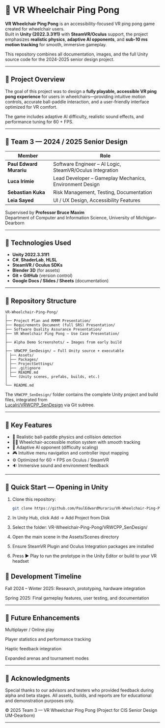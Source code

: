 # 🏓 VR Wheelchair Ping Pong

**VR Wheelchair Ping Pong** is an accessibility-focused VR ping pong game created for wheelchair users.  
Built in **Unity (2022.3.31f1)** with **SteamVR/Oculus** support, the project emphasizes **realistic physics**, **adaptive AI opponents**, and **sub-10 ms motion tracking** for smooth, immersive gameplay.  

This repository combines all documentation, images, and the full Unity source code for the 2024-2025 senior design project.

---

## 🎯 Project Overview
The goal of this project was to design a **fully playable, accessible VR ping pong experience** for users in wheelchairs—providing intuitive motion controls, accurate ball-paddle interaction, and a user-friendly interface optimized for VR comfort.  

The game includes adaptive AI difficulty, realistic sound effects, and performance tuning for 60 + FPS.

---

## 👥 Team 3 — 2024 / 2025 Senior Design
| Member | Role |
|--------|------|
| **Paul Edward Murariu** | Software Engineer – AI Logic, SteamVR/Oculus Integration |
| **Luca Irimie** | Lead Developer – Gameplay Mechanics, Environment Design |
| **Sebastian Kuka** | Risk Management, Testing, Documentation |
| **Leia Sayed** | UI / UX Design, Accessibility Features |

Supervised by **Professor Bruce Maxim**  
Department of Computer and Information Science, University of Michigan-Dearborn  

---

## 🧩 Technologies Used
- **Unity 2022.3.31f1**
- **C#**, **ShaderLab**, **HLSL**
- **SteamVR / Oculus SDKs**
- **Blender 3D** (for assets)
- **Git + GitHub** (version control)
- **Google Docs / Slides / Sheets** (documentation)

---

## 📁 Repository Structure
```text
VR-Wheelchair-Ping-Pong/
│
├── Project Plan and RMMM Presentation/
├── Requirements Document (full SRS) Presentation/
├── Software Quality Assurance Presentation/
├── VR Wheelchair Ping Pong – Use Case Presentation/
│
├── Alpha Demo Screenshots/ ← Images from early build
│
├── VRWCPP_SenDesign/ ← Full Unity source + executable
│ ├── Assets/
│ ├── Packages/
│ ├── ProjectSettings/
│ ├── .gitignore
│ ├── README.md
│ └── (Unity scenes, prefabs, builds, etc.)
│
└── README.md
```
The `VRWCPP_SenDesign/` folder contains the complete Unity project and build files, integrated from  
[LucaIri/VRWCPP_SenDesign](https://github.com/LucaIri/VRWCPP_SenDesign) via Git subtree.

---

## 🧠 Key Features
- 🏓 Realistic ball-paddle physics and collision detection  
- 🧍‍♂️ Wheelchair-accessible motion system with smooth tracking  
- 🤖 Adaptive AI opponent (difficulty scaling)  
- 🎮 Intuitive menu navigation and controller input mapping  
- ⚙️ Optimized for 60 + FPS on Oculus / SteamVR  
- 🔉 Immersive sound and environment feedback  

---

## 🧭 Quick Start — Opening in Unity
1. Clone this repository:  
   ```bash
   git clone https://github.com/PaulEdwardMurariu/VR-Wheelchair-Ping-Pong.git

2.  In Unity Hub, click Add → Add Project from Disk   

3. Select the folder:
VR-Wheelchair-Ping-Pong/VRWCPP_SenDesign/

4. Open the main scene in the Assets/Scenes directory

5. Ensure SteamVR Plugin and Oculus Integration packages are installed

6. Press ▶ Play to run the prototype in the Unity Editor or build to your VR headset

## 📅 Development Timeline

Fall 2024 – Winter 2025: Research, prototyping, hardware integration

Spring 2025: Final gameplay features, user testing, and documentation

---

## 🚀 Future Enhancements

Multiplayer / Online play

Player statistics and performance tracking

Haptic feedback integration

Expanded arenas and tournament modes

---

## 🏁 Acknowledgments

Special thanks to our advisors and testers who provided feedback during alpha and beta stages.
All assets, builds, and reports are for educational and demonstration purposes only.

© 2025 Team 3 — VR Wheelchair Ping Pong (Project for CIS Senior Design UM-Dearborn)

---
